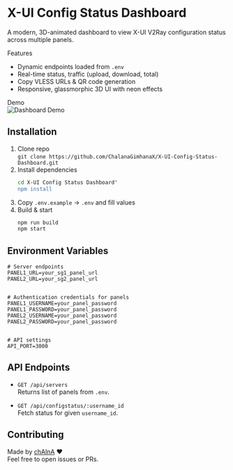 # X-UI Config Status Dashboard

A modern, 3D-animated dashboard to view X-UI V2Ray configuration status across multiple panels.

Features
- Dynamic endpoints loaded from `.env`
- Real-time status, traffic (upload, download, total)
- Copy VLESS URLs & QR code generation
- Responsive, glassmorphic 3D UI with neon effects

Demo  
![Dashboard Demo](docs/demo.gif)

## Installation

1. Clone repo  
   `git clone https://github.com/ChalanaGimhanaX/X-UI-Config-Status-Dashboard.git`  
2. Install dependencies  
   ```bash
   cd X-UI Config Status Dashboard"
   npm install
   ```
3. Copy `.env.example` → `.env` and fill values  
4. Build & start  
   ```bash
   npm run build
   npm start
   ```

## Environment Variables

```properties
# Server endpoints
PANEL1_URL=your_sg1_panel_url
PANEL2_URL=your_sg2_panel_url


# Authentication credentials for panels
PANEL1_USERNAME=your_panel_password
PANEL1_PASSWORD=your_panel_password
PANEL2_USERNAME=your_panel_password
PANEL2_PASSWORD=your_panel_password


# API settings
API_PORT=3000

```

## API Endpoints

- `GET /api/servers`  
  Returns list of panels from `.env`.

- `GET /api/configstatus/:username_id`  
  Fetch status for given `username_id`.

## Contributing

Made by [chAlnA](https://github.com/ChalanaGimhanaX) ❤️  
Feel free to open issues or PRs.

